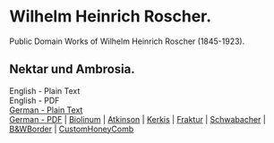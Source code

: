 # Wilhelm Heinrich Roscher.

Public Domain Works of Wilhelm Heinrich Roscher (1845-1923).

## Nektar und Ambrosia.

English - Plain Text  
English - PDF  
[German - Plain Text](nektar-ambrosia/full-text-german.md)  
[German - PDF](https://cdn.solaranamnesis.com/WilhelmHeinrichRoscher/roscher_nektar_1883_german.pdf) | [Biolinum](https://cdn.solaranamnesis.com/WilhelmHeinrichRoscher/roscher_nektar_1883_german_biolinum.pdf) | [Atkinson](https://cdn.solaranamnesis.com/WilhelmHeinrichRoscher/roscher_nektar_1883_german_atkinson.pdf) | [Kerkis](https://cdn.solaranamnesis.com/WilhelmHeinrichRoscher/roscher_nektar_1883_german_kerkis.pdf) | [Fraktur](https://cdn.solaranamnesis.com/WilhelmHeinrichRoscher/roscher_nektar_1883_german_frak.pdf) | [Schwabacher](https://cdn.solaranamnesis.com/WilhelmHeinrichRoscher/roscher_nektar_1883_german_swab.pdf) | [B&WBorder](https://cdn.solaranamnesis.com/WilhelmHeinrichRoscher/roscher_nektar_1883_german_bwborder1.pdf) | [CustomHoneyComb](https://cdn.solaranamnesis.com/WilhelmHeinrichRoscher/roscher_nektar_1883_german_honeycomb.pdf)  
